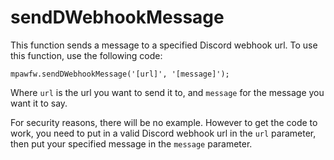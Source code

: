 # sendDWebhookMessage
This function sends a message to a specified Discord webhook url. To use this function, use the following code:

`mpawfw.sendDWebhookMessage('[url]', '[message]');`

Where `url` is the url you want to send it to, and `message` for the message you want it to say.

For security reasons, there will be no example. However to get the code to work, you need to put in a valid Discord webhook url in the `url` parameter, then put your specified message in the `message` parameter.